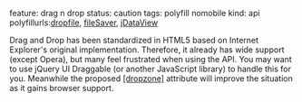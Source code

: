 feature: drag n drop
status: caution
tags: polyfill nomobile
kind: api
polyfillurls:[dropfile](https://github.com/MrSwitch/dropfile), [fileSaver](https://github.com/eligrey/FileSaver.js), [jDataView](https://github.com/vjeux/jDataView)

Drag and Drop has been standardized in HTML5 based on Internet Explorer's original implementation. Therefore, it already has wide support (except Opera), but many feel frustrated when using the API. You may want to use jQuery UI Draggable (or another JavaScript library) to handle this for you. Meanwhile the proposed [[dropzone]](http://www.whatwg.org/specs/web-apps/current-work/multipage/dnd.html#the-dropzone-attribute) attribute will improve the situation as it gains browser support.
